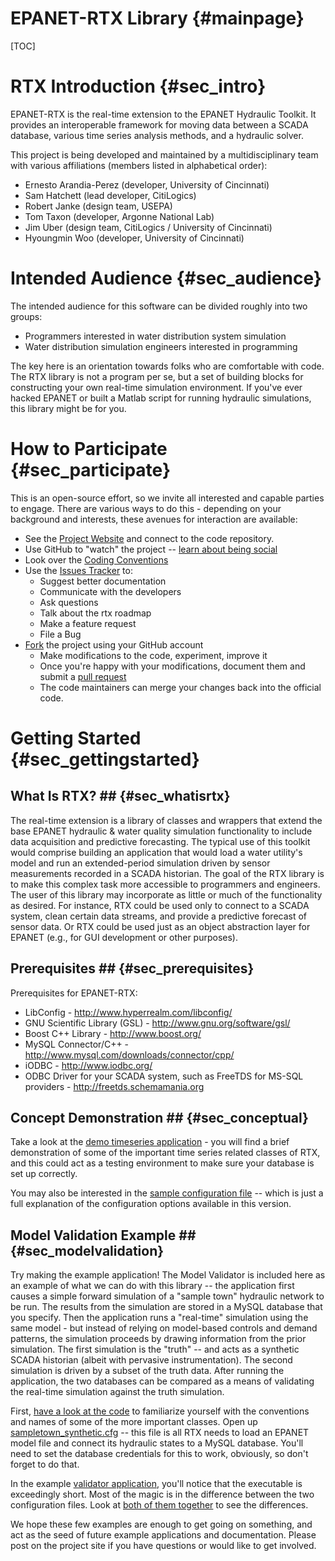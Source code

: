 EPANET-RTX Library                        {#mainpage}
==========

[TOC]

RTX Introduction					{#sec_intro}
============
EPANET-RTX is the real-time extension to the EPANET Hydraulic Toolkit. It provides an interoperable framework for moving data between a SCADA database, various time series analysis methods, and a hydraulic solver.

This project is being developed and maintained by a multidisciplinary team with various affiliations (members listed in alphabetical order):
 
 - Ernesto Arandia-Perez (developer, University of Cincinnati)
 - Sam Hatchett (lead developer, CitiLogics)
 - Robert Janke (design team, USEPA)
 - Tom Taxon (developer, Argonne National Lab)
 - Jim Uber (design team, CitiLogics / University of Cincinnati)
 - Hyoungmin Woo (developer, University of Cincinnati)
 
Intended Audience				{#sec_audience}
=================
 The intended audience for this software can be divided roughly into two groups:
 
 - Programmers interested in water distribution system simulation
 - Water distribution simulation engineers interested in programming
 
 The key here is an orientation towards folks who are comfortable with code. The RTX library is not a program per se, but a set of building blocks for constructing your own real-time simulation environment. If you've ever hacked EPANET or built a Matlab script for running hydraulic simulations, this library might be for you.
 
How to Participate				{#sec_participate}
================== 
 This is an open-source effort, so we invite all interested and capable parties to engage. There are various ways to do this - depending on your background and interests, these avenues for interaction are available:
 
- See the [Project Website](https://github.com/OpenWaterAnalytics/epanet-rtx) and connect to the code repository.
- Use GitHub to "watch" the project -- [learn about being social](https://help.github.com/articles/be-social)
- Look over the [Coding Conventions](conventions.html)
- Use the [Issues Tracker](https://github.com/OpenWaterAnalytics/epanet-rtx/issues) to:
	+ Suggest better documentation
	+ Communicate with the developers
	+ Ask questions
	+ Talk about the rtx roadmap
	+ Make a feature request
	+ File a Bug
- [Fork](https://help.github.com/articles/fork-a-repo) the project using your GitHub account
	+ Make modifications to the code, experiment, improve it
	+ Once you're happy with your modifications, document them and submit a [pull request](https://help.github.com/articles/using-pull-requests)
	+ The code maintainers can merge your changes back into the official code.
	
 
 
Getting Started					{#sec_gettingstarted}
===============
## What Is RTX? ##							{#sec_whatisrtx}
The real-time extension is a library of classes and wrappers that extend the base EPANET hydraulic & water quality simulation functionality to include data acquisition and predictive forecasting. The typical use of this toolkit would comprise building an application that would load a water utility's model and run an extended-period simulation driven by sensor measurements recorded in a SCADA historian. The goal of the RTX library is to make this complex task more accessible to programmers and engineers.
The user of this library may incorporate as little or much of the functionality as desired. For instance, RTX could be used only to connect to a SCADA system, clean certain data streams, and provide a predictive forecast of sensor data. Or RTX could be used just as an object abstraction layer for EPANET (e.g., for GUI development or other purposes).
 
## Prerequisites ##							{#sec_prerequisites}
Prerequisites for EPANET-RTX:
 
 - LibConfig - http://www.hyperrealm.com/libconfig/
 - GNU Scientific Library (GSL) - http://www.gnu.org/software/gsl/
 - Boost C++ Library - http://www.boost.org/
 - MySQL Connector/C++ - http://www.mysql.com/downloads/connector/cpp/
 - iODBC - http://www.iodbc.org/
 - ODBC Driver for your SCADA system, such as FreeTDS for MS-SQL providers - http://freetds.schemamania.org
 
## Concept Demonstration ##					{#sec_conceptual}
Take a look at the [demo timeseries application](demo_ts.html) - you will find a brief demonstration of some of the important time series related classes of RTX, and this could act as a testing environment to make sure your database is set up correctly.
 
You may also be interested in the [sample configuration file](sampleconfig.html) -- which is just a full explanation of the configuration options available in this version.
 
## Model Validation Example ##				{#sec_modelvalidation}
Try making the example application! The Model Validator is included here as an example of what we can do with this library -- the application first causes a simple forward simulation of a "sample town" hydraulic network to be run. The results from the simulation are stored in a MySQL database that you specify. Then the application runs a "real-time" simulation using the same model - but instead of relying on model-based controls and demand patterns, the simulation proceeds by drawing information from the prior simulation. The first simulation is the "truth" -- and acts as a synthetic SCADA historian (albeit with pervasive instrumentation). The second simulation is driven by a subset of the truth data. After running the application, the two databases can be compared as a means of validating the real-time simulation against the truth simulation.
 
 First, [have a look at the code](validation_code.html) to familiarize yourself with the conventions and names of some of the more important classes. Open up [sampletown_synthetic.cfg](validation_config_synthetic.html) -- this file is all RTX needs to load an EPANET model file and connect its hydraulic states to a MySQL database. You'll need to set the database credentials for this to work, obviously, so don't forget to do that.
 
 In the example [validator application](validation_code.html), you'll notice that the executable is exceedingly short. Most of the magic is in the difference between the two configuration files. Look at [both of them together](validation_config_comparison.html) to see the differences.
 
 We hope these few examples are enough to get going on something, and act as the seed of future example applications and documentation. Please post on the project site if you have questions or would like to get involved.
